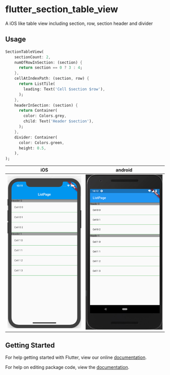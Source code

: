 # flutter_section_table_view

A iOS like table view including section, row, section header and divider

## Usage

```dart
SectionTableView(
    sectionCount: 2,
    numOfRowInSection: (section) {
      return section == 0 ? 3 : 4;
    },
    cellAtIndexPath: (section, row) {
      return ListTile(
        leading: Text('Cell $section $row'),
      );
    },
    headerInSection: (section) {
      return Container(
        color: Colors.grey,
        child: Text('Header $section'),
      );
    },
    divider: Container(
      color: Colors.green,
      height: 0.5,
    ),
);
```


| iOS | android |
| --- | ------- |
| ![](./screen_ios.png) | ![](./screen_android.png)|



## Getting Started

For help getting started with Flutter, view our online [documentation](https://flutter.io/).

For help on editing package code, view the [documentation](https://flutter.io/developing-packages/).
